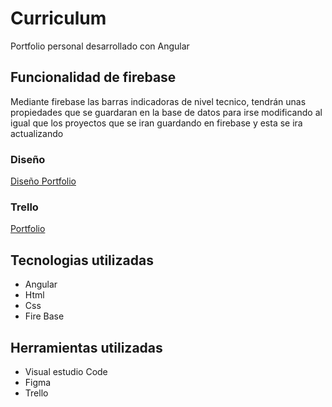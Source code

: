 # Curriculum
Portfolio personal desarrollado con Angular

## Funcionalidad de firebase

Mediante firebase las barras indicadoras de nivel tecnico, tendrán unas propiedades que se guardaran en la base de datos
para irse modificando al igual que los proyectos que se iran guardando en firebase y esta se ira actualizando


### Diseño
[ Diseño Portfolio](https://www.figma.com/file/9HSlNWW4m3LfvJfi00676x/Curriculum?node-id=0%3A1)

### Trello
[Portfolio](https://trello.com/b/Kfu9h0Vr/port-folio)

## Tecnologias utilizadas

 - Angular
 - Html
 - Css
 - Fire Base

## Herramientas utilizadas 

 - Visual estudio Code
 - Figma
 - Trello
 
